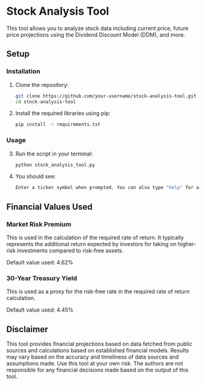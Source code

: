 # Stock Analysis Tool
This tool allows you to analyze stock data including current price, future price projections using the Dividend Discount Model (DDM), and more.

## Setup

### Installation
1. Clone the repository:
   ```bash
   git clone https://github.com/your-username/stock-analysis-tool.git
   cd stock-analysis-tool
   
2. Install the required libraries using pip:
      ```bash
      pip install -r requirements.txt

### Usage
3. Run the script in your terminal:

   ```bash
   python stock_analysis_tool.py

4. You should see:
   
   ```bash
   Enter a ticker symbol when prompted. You can also type "help" for a list of 100 biggest companies that pay dividends or "quit" to exit.

## Financial Values Used

### Market Risk Premium
This is used in the calculation of the required rate of return. It typically represents the additional return expected by investors for taking on higher-risk investments compared to risk-free assets.

Default value used: 4.62%

### 30-Year Treasury Yield 
This is used as a proxy for the risk-free rate in the required rate of return calculation.

Default value used: 4.45%

## Disclaimer
This tool provides financial projections based on data fetched from public sources and calculations based on established financial models. Results may vary based on the accuracy and timeliness of data sources and assumptions made. Use this tool at your own risk. The authors are not responsible for any financial decisions made based on the output of this tool.
